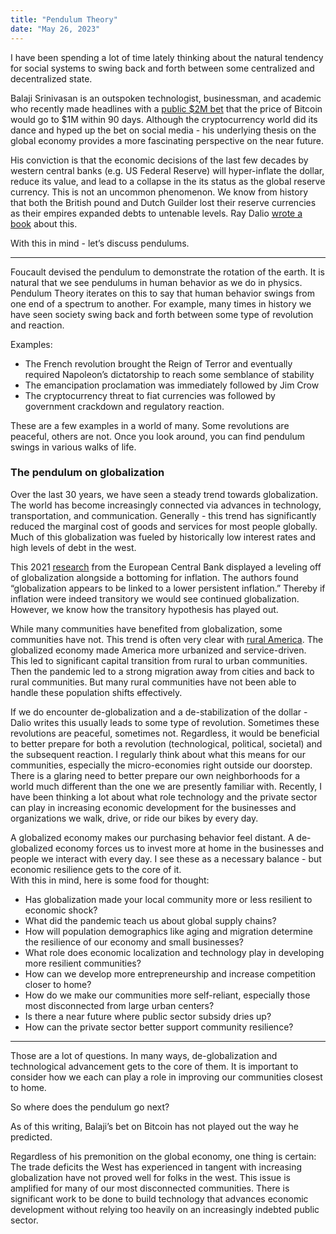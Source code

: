 ```yaml
---
title: "Pendulum Theory"
date: "May 26, 2023"
---
```

I have been spending a lot of time lately thinking about the natural tendency for social systems to swing back and forth between some centralized and decentralized state.  

Balaji Srinivasan is an outspoken technologist, businessman, and academic who recently made headlines with a [public $2M bet](https://twitter.com/balajis/status/1653449321185169409) that the price of Bitcoin would go to $1M within 90 days. Although the cryptocurrency world did its dance and hyped up the bet on social media \- his underlying thesis on the global economy provides a more fascinating perspective on the near future.  

His conviction is that the economic decisions of the last few decades by western central banks (e.g. US Federal Reserve) will hyper-inflate the dollar, reduce its value, and lead to a collapse in the its status as the global reserve currency. This is not an uncommon phenomenon. We know from history that both the British pound and Dutch Guilder lost their reserve currencies as their empires expanded debts to untenable levels. Ray Dalio [wrote a book](https://en.wikipedia.org/wiki/The_Changing_World_Order) about this.  

With this in mind \- let’s discuss pendulums.

---
Foucault devised the pendulum to demonstrate the rotation of the earth. It is natural that we see pendulums in human behavior as we do in physics. Pendulum Theory iterates on this to say that human behavior swings from one end of a spectrum to another. For example, many times in history we have seen society swing back and forth between some type of revolution and reaction.  

Examples:
* The French revolution brought the Reign of Terror and eventually required Napoleon’s dictatorship to reach some semblance of stability  
* The emancipation proclamation was immediately followed by Jim Crow  
* The cryptocurrency threat to fiat currencies was followed by government crackdown and regulatory reaction.

These are a few examples in a world of many. Some revolutions are peaceful, others are not. Once you look around, you can find pendulum swings in various walks of life.

### **The pendulum on globalization**
Over the last 30 years, we have seen a steady trend towards globalization. The world has become increasingly connected via advances in technology, transportation, and communication. Generally \- this trend has significantly reduced the marginal cost of goods and services for most people globally. Much of this globalization was fueled by historically low interest rates and high levels of debt in the west.  

This 2021 [research](https://www.ecb.europa.eu/pub/economic-bulletin/articles/2021/html/ecb.ebart202104_01~ae13f7fe4c.en.html) from the European Central Bank displayed a leveling off of globalization alongside a bottoming for inflation. The authors found “globalization appears to be linked to a lower persistent inflation.” Thereby if inflation were indeed transitory we would see continued globalization. However, we know how the transitory hypothesis has played out.  

While many communities have benefited from globalization, some communities have not. This trend is often very clear with [rural America](https://www.wsj.com/articles/rural-america-is-the-new-inner-city-1495817008). The globalized economy made America more urbanized and service-driven. This led to significant capital transition from rural to urban communities. Then the pandemic led to a strong migration away from cities and back to rural communities. But many rural communities have not been able to handle these population shifts effectively.  

If we do encounter de-globalization and a de-stabilization of the dollar \- Dalio writes this usually leads to some type of revolution. Sometimes these revolutions are peaceful, sometimes not. Regardless, it would be beneficial to better prepare for both a revolution (technological, political, societal) and the subsequent reaction. I regularly think about what this means for our communities, especially the micro-economies right outside our doorstep. There is a glaring need to better prepare our own neighborhoods for a world much different than the one we are presently familiar with. Recently, I have been thinking a lot about what role technology and the private sector can play in increasing economic development for the businesses and organizations we walk, drive, or ride our bikes by every day.  

A globalized economy makes our purchasing behavior feel distant. A de-globalized economy forces us to invest more at home in the businesses and people we interact with every day. I see these as a necessary balance \- but economic resilience gets to the core of it.  
With this in mind, here is some food for thought:
* Has globalization made your local community more or less resilient to economic shock?  
* What did the pandemic teach us about global supply chains?  
* How will population demographics like aging and migration determine the resilience of our economy and small businesses?  
* What role does economic localization and technology play in developing more resilient communities?  
* How can we develop more entrepreneurship and increase competition closer to home?  
* How do we make our communities more self-reliant, especially those most disconnected from large urban centers?  
* Is there a near future where public sector subsidy dries up?  
* How can the private sector better support community resilience?
---
Those are a lot of questions. In many ways, de-globalization and technological advancement gets to the core of them. It is important to consider how we each can play a role in improving our communities closest to home.  

So where does the pendulum go next?  

As of this writing, Balaji’s bet on Bitcoin has not played out the way he predicted.  

Regardless of his premonition on the global economy, one thing is certain: The trade deficits the West has experienced in tangent with increasing globalization have not proved well for folks in the west. This issue is amplified for many of our most disconnected communities. There is significant work to be done to build technology that advances economic development without relying too heavily on an increasingly indebted public sector.  

